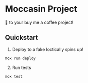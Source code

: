 # Moccasin Project

🐍  to your buy me a coffee project!

## Quickstart

1. Deploy to a fake loctically spins up!

```bash
mox run deploy
```

2. Run tests

```
mox test
```
